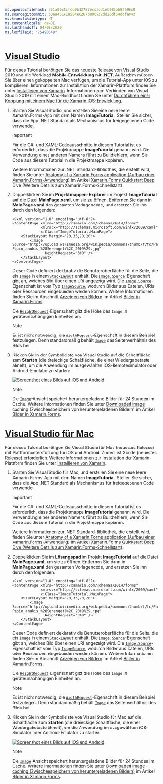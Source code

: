 ```yaml
---
ms.openlocfilehash: a51a00c8cfcd0b12787ecd3cd1eb986bb8f596c0
ms.sourcegitcommit: b0ea451e18504e6267b896732dd26df64ddfa843
ms.translationtype: HT
ms.contentlocale: de-DE
ms.lasthandoff: 04/09/2020
ms.locfileid: "75490648"
---
```

# <a name="visual-studio"></a>[Visual Studio](#tab/vswin)

Für dieses Tutorial benötigen Sie das neueste Release von Visual Studio 2019 und die Workload **Mobile-Entwicklung mit .NET**. Außerdem müssen Sie über einen gekoppelten Mac verfügen, um die Tutorial-App unter iOS zu kompilieren. Informationen zur Installation der Xamarin-Plattform finden Sie unter [Installieren von Xamarin](~/get-started/installation/index.md). Informationen zum Verbinden von Visual Studio 2019 mit einem Mac-Buildhost finden Sie unter [Durchführen einer Kopplung mit einem Mac für die Xamarin.iOS-Entwicklung](~/ios/get-started/installation/windows/connecting-to-mac/index.md).

1. Starten Sie Visual Studio, und erstellen Sie eine neue leere Xamarin.Forms-App mit dem Namen **ImageTutorial**. Stellen Sie sicher, dass die App .NET Standard als Mechanismus für freigegebenen Code verwendet.

    > [!IMPORTANT]
    > Für die C#- und XAML-Codeausschnitte in diesem Tutorial ist es erforderlich, dass die Projektmappe **ImageTutorial** genannt wird. Die Verwendung eines anderen Namens führt zu Buildfehlern, wenn Sie Code aus diesem Tutorial in die Projektmappe kopieren.

    Weitere Informationen zur .NET Standard-Bibliothek, die erstellt wird, finden Sie unter [Anatomy of a Xamarin.Forms application (Aufbau einer Xamarin.Forms-Anwendung)](~/get-started/first-app/index.md) im Artikel [Xamarin.Forms Quickstart Deep Dive (Weitere Details zum Xamarin.Forms-Schnellstart)](~/get-started/first-app/index.md).

1. Doppelklicken Sie im **Projektmappen-Explorer** im Projekt **ImageTutorial** auf die Datei **MainPage.xaml**, um sie zu öffnen. Entfernen Sie dann in **MainPage.xaml** den gesamten Vorlagencode, und ersetzen Sie ihn durch den folgenden:

    ```xaml
    <?xml version="1.0" encoding="utf-8"?>
    <ContentPage xmlns="http://xamarin.com/schemas/2014/forms"
                 xmlns:x="http://schemas.microsoft.com/winfx/2009/xaml"
                 x:Class="ImageTutorial.MainPage">
        <StackLayout Margin="20,35,20,20">
            <Image Source="http://upload.wikimedia.org/wikipedia/commons/thumb/f/fc/Papio_anubis_%28Serengeti%2C_2009%29.jpg/200px-Papio_anubis_%28Serengeti%2C_2009%29.jpg"
                   HeightRequest="300" />
        </StackLayout>
    </ContentPage>
    ```

    Dieser Code definiert deklarativ die Benutzeroberfläche für die Seite, die ein [`Image`](xref:Xamarin.Forms.Image) in einem [`StackLayout`](xref:Xamarin.Forms.StackLayout) enthält. Die [`Image.Source`](xref:Xamarin.Forms.Image.Source)-Eigenschaft gibt an, welches Bild über einen URI angezeigt wird. Die [`Image.Source`](xref:Xamarin.Forms.Image.Source)-Eigenschaft ist vom Typ [`ImageSource`](xref:Xamarin.Forms.ImageSource), wodurch Bilder aus Dateien, URIs oder Ressourcen eingebunden werden können. Weitere Informationen finden Sie im Abschnitt [Anzeigen von Bildern](~/xamarin-forms/user-interface/images.md#display-images) im Artikel [Bilder in Xamarin.Forms](~/xamarin-forms/user-interface/images.md).

    Die [`HeightRequest`](xref:Xamarin.Forms.VisualElement)-Eigenschaft gibt die Höhe des `Image` in geräteunabhängigen Einheiten an.

    > [!NOTE]
    > Es ist nicht notwendig, die [`WidthRequest`](xref:Xamarin.Forms.VisualElement.WidthRequest)-Eigenschaft in diesem Beispiel festzulegen. Denn standardmäßig behält [`Image`](xref:Xamarin.Forms.Image) das Seitenverhältnis des Bilds bei.

1. Klicken Sie in der Symbolleiste von Visual Studio auf die Schaltfläche zum **Starten** (die dreieckige Schaltfläche, die einer Wiedergabetaste ähnelt), um die Anwendung im ausgewählten iOS-Remotesimulator oder Android-Emulator zu starten:

    [![Screenshot eines Bilds auf iOS und Android](../images/create-image.png "Bild in der Bildansicht")](../images/create-image-large.png#lightbox "Bild in der Bildansicht")

    > [!NOTE]
    > Die [`Image`](xref:Xamarin.Forms.Image)-Ansicht speichert heruntergeladene Bilder für 24 Stunden im Cache. Weitere Informationen finden Sie unter [Downloaded image caching (Zwischenspeichern von heruntergeladenen Bildern)](~/xamarin-forms/user-interface/images.md#downloaded-image-caching) im Artikel [Bilder in Xamarin.Forms](~/xamarin-forms/user-interface/images.md).

# <a name="visual-studio-for-mac"></a>[Visual Studio für Mac](#tab/vsmac)

Für dieses Tutorial benötigen Sie Visual Studio für Mac (neuestes Release) mit Plattformunterstützung für iOS und Android. Zudem ist Xcode (neuestes Release) erforderlich. Weitere Informationen zur Installation der Xamarin-Plattform finden Sie unter [Installieren von Xamarin](~/get-started/installation/index.md).

1. Starten Sie Visual Studio für Mac, und erstellen Sie eine neue leere Xamarin.Forms-App mit dem Namen **ImageTutorial**. Stellen Sie sicher, dass die App .NET Standard als Mechanismus für freigegebenen Code verwendet.

    > [!IMPORTANT]
    > Für die C#- und XAML-Codeausschnitte in diesem Tutorial ist es erforderlich, dass die Projektmappe **ImageTutorial** genannt wird. Die Verwendung eines anderen Namens führt zu Buildfehlern, wenn Sie Code aus diesem Tutorial in die Projektmappe kopieren.

    Weitere Informationen zur .NET Standard-Bibliothek, die erstellt wird, finden Sie unter [Anatomy of a Xamarin.Forms application (Aufbau einer Xamarin.Forms-Anwendung)](~/get-started/first-app/index.md) im Artikel [Xamarin.Forms Quickstart Deep Dive (Weitere Details zum Xamarin.Forms-Schnellstart)](~/get-started/first-app/index.md).

1. Doppelklicken Sie im **Lösungspad** im Projekt **ImageTutorial** auf die Datei **MainPage.xaml**, um sie zu öffnen. Entfernen Sie dann in **MainPage.xaml** den gesamten Vorlagencode, und ersetzen Sie ihn durch den folgenden:

    ```xaml
    <?xml version="1.0" encoding="utf-8"?>
    <ContentPage xmlns="http://xamarin.com/schemas/2014/forms"
                 xmlns:x="http://schemas.microsoft.com/winfx/2009/xaml"
                 x:Class="ImageTutorial.MainPage">
        <StackLayout Margin="20,35,20,20">
            <Image Source="http://upload.wikimedia.org/wikipedia/commons/thumb/f/fc/Papio_anubis_%28Serengeti%2C_2009%29.jpg/200px-Papio_anubis_%28Serengeti%2C_2009%29.jpg"
                   HeightRequest="300" />
        </StackLayout>
    </ContentPage>
    ```

    Dieser Code definiert deklarativ die Benutzeroberfläche für die Seite, die ein [`Image`](xref:Xamarin.Forms.Image) in einem [`StackLayout`](xref:Xamarin.Forms.StackLayout) enthält. Die [`Image.Source`](xref:Xamarin.Forms.Image.Source)-Eigenschaft gibt an, welches Bild über einen URI angezeigt wird. Die [`Image.Source`](xref:Xamarin.Forms.Image.Source)-Eigenschaft ist vom Typ [`ImageSource`](xref:Xamarin.Forms.ImageSource), wodurch Bilder aus Dateien, URIs oder Ressourcen eingebunden werden können. Weitere Informationen finden Sie im Abschnitt [Anzeigen von Bildern](~/xamarin-forms/user-interface/images.md#display-images) im Artikel [Bilder in Xamarin.Forms](~/xamarin-forms/user-interface/images.md).

    Die [`HeightRequest`](xref:Xamarin.Forms.VisualElement)-Eigenschaft gibt die Höhe des `Image` in geräteunabhängigen Einheiten an.

    > [!NOTE]
    > Es ist nicht notwendig, die [`WidthRequest`](xref:Xamarin.Forms.VisualElement.WidthRequest)-Eigenschaft in diesem Beispiel festzulegen. Denn standardmäßig behält [`Image`](xref:Xamarin.Forms.Image) das Seitenverhältnis des Bilds bei.

1. Klicken Sie in der Symbolleiste von Visual Studio für Mac auf die Schaltfläche zum **Starten** (die dreieckige Schaltfläche, die einer Wiedergabetaste ähnelt), um die Anwendung im ausgewählten iOS-Simulator oder Android-Emulator zu starten:

    [![Screenshot eines Bilds auf iOS und Android](../images/create-image.png "Bild in der Bildansicht")](../images/create-image-large.png#lightbox "Bild in der Bildansicht")

    > [!NOTE]
    > Die [`Image`](xref:Xamarin.Forms.Image)-Ansicht speichert heruntergeladene Bilder für 24 Stunden im Cache. Weitere Informationen finden Sie unter [Downloaded image caching (Zwischenspeichern von heruntergeladenen Bildern)](~/xamarin-forms/user-interface/images.md#downloaded-image-caching) im Artikel [Bilder in Xamarin.Forms](~/xamarin-forms/user-interface/images.md).
